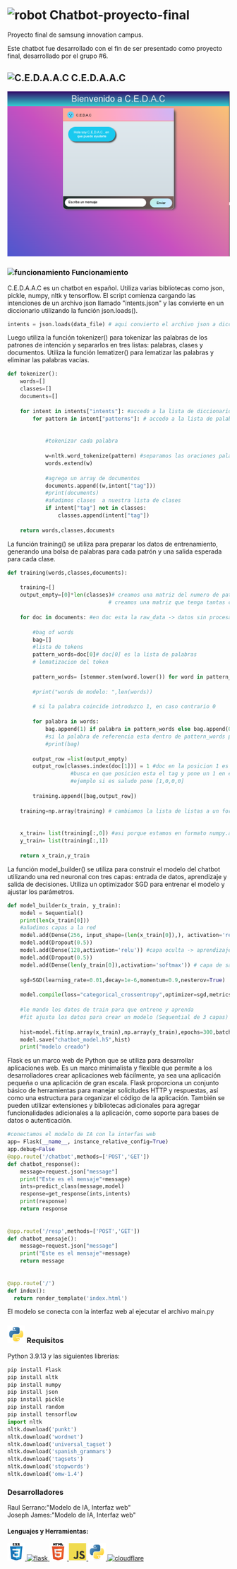 
# <img src="https://cdn-icons-png.flaticon.com/512/3398/3398643.png" alt="robot" width="40" height="40"/> Chatbot-proyecto-final
Proyecto final de samsung innovation campus.

Este chatbot fue desarrollado con el fin de ser presentado como proyecto final, desarrollado por el grupo #6.
<h2 align="left"><img src="https://www.pngmart.com/files/16/Chat-Icon-PNG-File.png" alt="C.E.D.A.A.C" width="35" height="35"/> C.E.D.A.A.C 
</h2>

[<img src="https://github.com/raul2811/Chatbot-proyecto-final/blob/main/ahora.png">](https://youtu.be/A_R06Wmm9V0"")


### <img src="https://images.vexels.com/media/users/3/157445/isolated/preview/3400ef84aa3a273311454f13eb76fdaa-icono-de-engranajes-de-marketing.png" alt="funcionamiento" width="40" height="40"/> Funcionamiento
C.E.D.A.A.C es un  chatbot en español. Utiliza varias bibliotecas como json, pickle, numpy, nltk y tensorflow. El script comienza cargando las intenciones de un archivo json llamado "intents.json" y las convierte en un diccionario utilizando la función json.loads().
```python
intents = json.loads(data_file) # aqui convierto el archivo json a diccionario
```
Luego utiliza la función tokenizer() para tokenizar las palabras de los patrones de intención y separarlos en tres listas: palabras, clases y documentos. Utiliza la función lematizer() para lematizar las palabras y eliminar las palabras vacías.
```python
def tokenizer():
    words=[]
    classes=[]
    documents=[]

    for intent in intents["intents"]: #accedo a la lista de diccionarios
        for pattern in intent["patterns"]: # accedo a la lista de palabraas


            #tokenizar cada palabra

            w=nltk.word_tokenize(pattern) #separamos las oraciones palabra por palabra y guardamos cada palabra como token
            words.extend(w)

            #agrego un array de documentos
            documents.append((w,intent["tag"]))
            #print(documents)
            #añadimos clases  a nuestra lista de clases
            if intent["tag"] not in classes:
                classes.append(intent["tag"])
            
    return words,classes,documents
```
La función training() se utiliza para preparar los datos de entrenamiento, generando una bolsa de palabras para cada patrón y una salida esperada para cada clase.<br>
```python
def training(words,classes,documents):

    training=[]
    output_empty=[0]*len(classes)# creamos una matriz del numero de patterns con valor inicial 0
                                # creamos una matriz que tenga tantas columnas como classes

    for doc in documents: #en doc esta la raw_data -> datos sin procesar

        #bag of words
        bag=[]
        #lista de tokens
        pattern_words=doc[0]# doc[0] es la lista de palabras
        # lematizacion del token

        pattern_words= [stemmer.stem(word.lower()) for word in pattern_words  if word not in ignore_words ]

        #print("words de modelo: ",len(words))

        # si la palabra coincide introduzco 1, en caso contrario 0

        for palabra in words:
            bag.append(1) if palabra in pattern_words else bag.append(0) 
            #si la palabra de referencia esta dentro de pattern_words ponga 1
            #print(bag)

        output_row =list(output_empty)
        output_row[classes.index(doc[1])] = 1 #doc en la posicion 1 es el pattern
                    #busca en que posicion esta el tag y pone un 1 en esa posicion del output_row
                    #ejemplo si es saludo pone [1,0,0,0]

        training.append([bag,output_row])

    training=np.array(training) # cambiamos la lista de listas a un formato numpy.array

    
    x_train= list(training[:,0]) #asi porque estamos en formato numpy.array ||| training[inicio:fin,index]
    y_train= list(training[:,1])  
    
    return x_train,y_train
```
La función model_builder() se utiliza para construir el modelo del chatbot utilizando una red neuronal con tres capas: entrada de datos, aprendizaje y salida de decisiones. Utiliza un optimizador SGD para entrenar el modelo y ajustar los parámetros.
```python
def model_builder(x_train, y_train):
    model = Sequential()
    print(len(x_train[0]))
    #añadimos capas a la red
    model.add(Dense(256, input_shape=(len(x_train[0]),), activation='relu')) #añadimos 1 capa: entrada de datos
    model.add(Dropout(0.5))
    model.add(Dense(128,activation='relu')) #capa oculta -> aprendizaje
    model.add(Dropout(0.5))
    model.add(Dense(len(y_train[0]),activation='softmax')) # capa de salida toma de desiciones

    sgd=SGD(learning_rate=0.01,decay=1e-6,momentum=0.9,nesterov=True) 

    model.compile(loss="categorical_crossentropy",optimizer=sgd,metrics=["accuracy"])

    #le mando los datos de train para que entrene y aprenda
    #fit ajusta los datos para crear un modelo (Sequential de 3 capas) que pueda predecir los datos

    hist=model.fit(np.array(x_train),np.array(y_train),epochs=300,batch_size=16,verbose=2)
    model.save("chatbot_model.h5",hist)
    print("modelo creado")
```
Flask es un marco web de Python que se utiliza para desarrollar aplicaciones web. Es un marco minimalista y flexible que permite a los desarrolladores crear aplicaciones web fácilmente, ya sea una aplicación pequeña o una aplicación de gran escala. Flask proporciona un conjunto básico de herramientas para manejar solicitudes HTTP y respuestas, así como una estructura para organizar el código de la aplicación. También se pueden utilizar extensiones y bibliotecas adicionales para agregar funcionalidades adicionales a la aplicación, como soporte para bases de datos o autenticación.</p>
```python
#conectamos el modelo de IA con la interfas web
app= Flask(__name__, instance_relative_config=True)
app.debug=False
@app.route('/chatbot',methods=['POST','GET'])
def chatbot_response():
    message=request.json["message"]
    print("Este es el mensaje"+message)
    ints=predict_class(message,model)
    response=get_response(ints,intents)
    print(response)
    return response


@app.route('/resp',methods=['POST','GET'])
def chatbot_mensaje():
    message=request.json["message"]
    print("Este es el mensaje"+message)
    return message


@app.route('/')
def index():
  return render_template('index.html')
```
El modelo se conecta con la interfaz web al ejecutar el archivo main.py

### <img src="https://raw.githubusercontent.com/devicons/devicon/master/icons/python/python-original.svg" alt="python" width="40" height="40"/>  Requisitos

Python 3.9.13 y las siguientes librerias:
```python
pip install Flask
pip install nltk
pip install numpy
pip install json
pip install pickle
pip install random
pip install tensorflow
import nltk
nltk.download('punkt')
nltk.download('wordnet')
nltk.download('universal_tagset')
nltk.download('spanish_grammars')
nltk.download('tagsets')
nltk.download('stopwords')
nltk.download('omw-1.4')
```
<h3 align="left">Desarrolladores</h3>
<p>Raul Serrano:"Modelo de IA, Interfaz web"<br>
Joseph James:"Modelo de IA, Interfaz web"<br>
</p>
<h4 align="left">Lenguajes y Herramientas:</h4>
<p align="left"> <a href="https://www.w3schools.com/css/" target="_blank" rel="noreferrer"> <img src="https://raw.githubusercontent.com/devicons/devicon/master/icons/css3/css3-original-wordmark.svg" alt="css3" width="40" height="40"/> </a> <a href="https://flask.palletsprojects.com/" target="_blank" rel="noreferrer"> <img src="https://www.vectorlogo.zone/logos/pocoo_flask/pocoo_flask-icon.svg" alt="flask" width="40" height="40"/> </a> <a href="https://www.w3.org/html/" target="_blank" rel="noreferrer"> <img src="https://raw.githubusercontent.com/devicons/devicon/master/icons/html5/html5-original-wordmark.svg" alt="html5" width="40" height="40"/> </a> <a href="https://developer.mozilla.org/en-US/docs/Web/JavaScript" target="_blank" rel="noreferrer"> <img src="https://raw.githubusercontent.com/devicons/devicon/master/icons/javascript/javascript-original.svg" alt="javascript" width="40" height="40"/> </a> <a href="https://www.python.org" target="_blank" rel="noreferrer"> <img src="https://raw.githubusercontent.com/devicons/devicon/master/icons/python/python-original.svg" alt="python" width="40" height="40"/> 
</a> <a href="https://www.cloudflare.com/" target="_blank" rel="noreferrer"> <img src="https://upload.wikimedia.org/wikipedia/commons/thumb/9/94/Cloudflare_Logo.png/1024px-Cloudflare_Logo.png" alt="cloudflare" width="40" height="40"/>
 </a></p>
